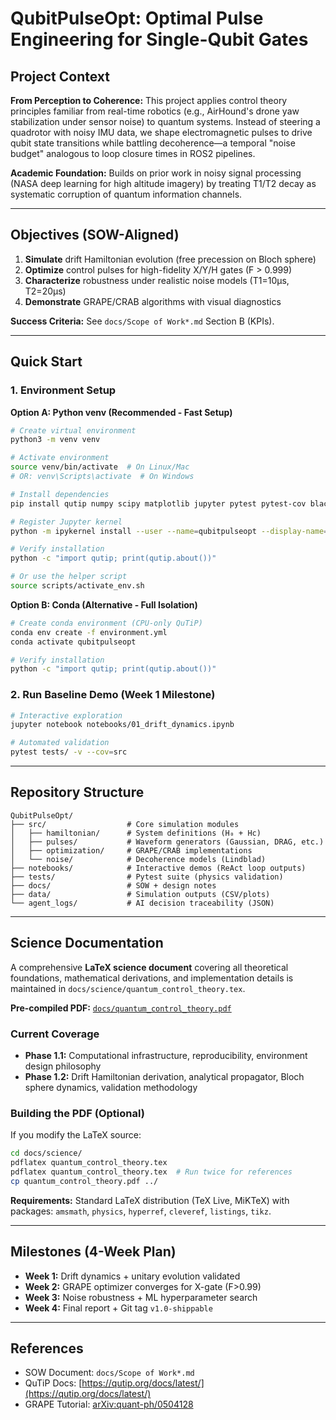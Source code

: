 # QubitPulseOpt: Optimal Pulse Engineering for Single-Qubit Gates

## Project Context
**From Perception to Coherence:** This project applies control theory principles familiar from real-time robotics (e.g., AirHound's drone yaw stabilization under sensor noise) to quantum systems. Instead of steering a quadrotor with noisy IMU data, we shape electromagnetic pulses to drive qubit state transitions while battling decoherence—a temporal "noise budget" analogous to loop closure times in ROS2 pipelines.

**Academic Foundation:** Builds on prior work in noisy signal processing (NASA deep learning for high altitude imagery) by treating T1/T2 decay as systematic corruption of quantum information channels.

---

## Objectives (SOW-Aligned)
1. **Simulate** drift Hamiltonian evolution (free precession on Bloch sphere)
2. **Optimize** control pulses for high-fidelity X/Y/H gates (F > 0.999)
3. **Characterize** robustness under realistic noise models (T1=10μs, T2=20μs)
4. **Demonstrate** GRAPE/CRAB algorithms with visual diagnostics

**Success Criteria:** See `docs/Scope of Work*.md` Section B (KPIs).

---

## Quick Start
### 1. Environment Setup

**Option A: Python venv (Recommended - Fast Setup)**
```bash
# Create virtual environment
python3 -m venv venv

# Activate environment
source venv/bin/activate  # On Linux/Mac
# OR: venv\Scripts\activate  # On Windows

# Install dependencies
pip install qutip numpy scipy matplotlib jupyter pytest pytest-cov black flake8 ipykernel

# Register Jupyter kernel
python -m ipykernel install --user --name=qubitpulseopt --display-name="Python (QubitPulseOpt)"

# Verify installation
python -c "import qutip; print(qutip.about())"

# Or use the helper script
source scripts/activate_env.sh
```

**Option B: Conda (Alternative - Full Isolation)**
```bash
# Create conda environment (CPU-only QuTiP)
conda env create -f environment.yml
conda activate qubitpulseopt

# Verify installation
python -c "import qutip; print(qutip.about())"
```

### 2. Run Baseline Demo (Week 1 Milestone)
```bash
# Interactive exploration
jupyter notebook notebooks/01_drift_dynamics.ipynb

# Automated validation
pytest tests/ -v --cov=src
```

---

## Repository Structure
```
QubitPulseOpt/
├── src/                  # Core simulation modules
│   ├── hamiltonian/      # System definitions (H₀ + Hc)
│   ├── pulses/           # Waveform generators (Gaussian, DRAG, etc.)
│   ├── optimization/     # GRAPE/CRAB implementations
│   └── noise/            # Decoherence models (Lindblad)
├── notebooks/            # Interactive demos (ReAct loop outputs)
├── tests/                # Pytest suite (physics validation)
├── docs/                 # SOW + design notes
├── data/                 # Simulation outputs (CSV/plots)
└── agent_logs/           # AI decision traceability (JSON)
```

---

## Science Documentation

A comprehensive **LaTeX science document** covering all theoretical foundations, mathematical derivations, and implementation details is maintained in `docs/science/quantum_control_theory.tex`.

**Pre-compiled PDF:** [`docs/quantum_control_theory.pdf`](docs/quantum_control_theory.pdf)

### Current Coverage
- **Phase 1.1:** Computational infrastructure, reproducibility, environment design philosophy
- **Phase 1.2:** Drift Hamiltonian derivation, analytical propagator, Bloch sphere dynamics, validation methodology

### Building the PDF (Optional)
If you modify the LaTeX source:
```bash
cd docs/science/
pdflatex quantum_control_theory.tex
pdflatex quantum_control_theory.tex  # Run twice for references
cp quantum_control_theory.pdf ../
```

**Requirements:** Standard LaTeX distribution (TeX Live, MiKTeX) with packages: `amsmath`, `physics`, `hyperref`, `cleveref`, `listings`, `tikz`.

---

## Milestones (4-Week Plan)
- **Week 1:** Drift dynamics + unitary evolution validated
- **Week 2:** GRAPE optimizer converges for X-gate (F>0.99)
- **Week 3:** Noise robustness + ML hyperparameter search
- **Week 4:** Final report + Git tag `v1.0-shippable`

---

## References
- SOW Document: `docs/Scope of Work*.md`
- QuTiP Docs: [https://qutip.org/docs/latest/](https://qutip.org/docs/latest/)
- GRAPE Tutorial: [arXiv:quant-ph/0504128](https://arxiv.org/abs/quant-ph/0504128)
